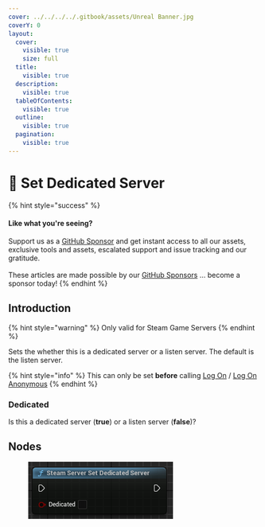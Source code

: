 ```yaml
---
cover: ../../../../.gitbook/assets/Unreal Banner.jpg
coverY: 0
layout:
  cover:
    visible: true
    size: full
  title:
    visible: true
  description:
    visible: true
  tableOfContents:
    visible: true
  outline:
    visible: true
  pagination:
    visible: true
---
```


# 🔵 Set Dedicated Server

{% hint style="success" %}
#### Like what you're seeing?

Support us as a [GitHub Sponsor](../../../../become-a-sponsor/) and get instant access to all our assets, exclusive tools and assets, escalated support and issue tracking and our gratitude.\
\
These articles are made possible by our [GitHub Sponsors](../../../../become-a-sponsor/) ... become a sponsor today!
{% endhint %}

## Introduction

{% hint style="warning" %}
Only valid for Steam Game Servers
{% endhint %}

Sets the whether this is a dedicated server or a listen server. The default is the listen server.

{% hint style="info" %}
This can only be set **before** calling [Log On](log-on.md) / [Log On Anonymous](log-on-anonymous.md)
{% endhint %}

### Dedicated

Is this a dedicated server (**true**) or a listen server (**false**)?

## Nodes

<figure><img src="../../../../.gitbook/assets/image (285).png" alt=""><figcaption></figcaption></figure>
